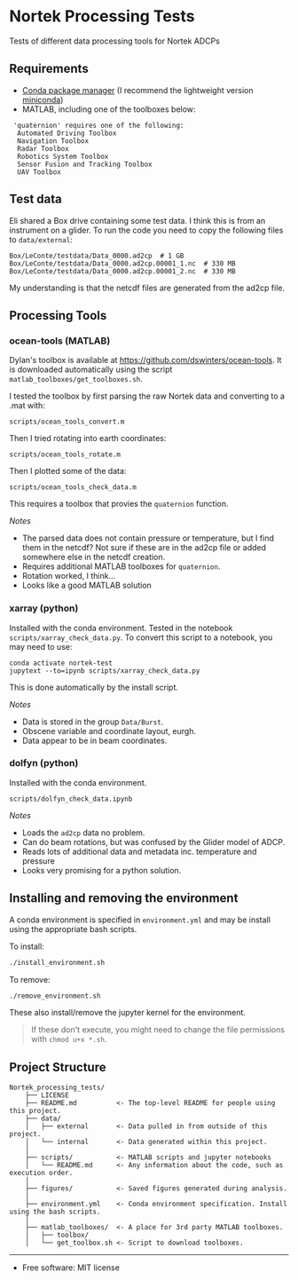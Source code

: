 # Nortek Processing Tests

Tests of different data processing tools for Nortek ADCPs

## Requirements


* [Conda package manager](https://conda.io/en/latest/) (I recommend the lightweight version [miniconda](https://docs.conda.io/en/latest/miniconda.html))
* MATLAB, including one of the toolboxes below:

```
 'quaternion' requires one of the following:
  Automated Driving Toolbox
  Navigation Toolbox
  Radar Toolbox
  Robotics System Toolbox
  Sensor Fusion and Tracking Toolbox
  UAV Toolbox
```

## Test data

Eli shared a Box drive containing some test data. I think this is from an instrument on a glider. To run the code you need to copy the following files to `data/external`:

```
Box/LeConte/testdata/Data_0000.ad2cp  # 1 GB 
Box/LeConte/testdata/Data_0000.ad2cp.00001_1.nc  # 330 MB 
Box/LeConte/testdata/Data_0000.ad2cp.00001_2.nc  # 330 MB 
```

My understanding is that the netcdf files are generated from the ad2cp file. 

## Processing Tools

### ocean-tools (MATLAB)

Dylan's toolbox is available at https://github.com/dswinters/ocean-tools. It is downloaded automatically using the script `matlab_toolboxes/get_toolboxes.sh`.

I tested the toolbox by first parsing the raw Nortek data and converting to a .mat with:

```
scripts/ocean_tools_convert.m
```

Then I tried rotating into earth coordinates:

```
scripts/ocean_tools_rotate.m
```

Then I plotted some of the data:

```
scripts/ocean_tools_check_data.m
```

This requires a toolbox that provies the `quaternion` function.

_Notes_

* The parsed data does not contain pressure or temperature, but I find them in the netcdf? Not sure if these are in the ad2cp file or added somewhere else in the netcdf creation.
* Requires additional MATLAB toolboxes for `quaternion`.
* Rotation worked, I think...
* Looks like a good MATLAB solution 

### xarray (python)

Installed with the conda environment. Tested in the notebook `scripts/xarray_check_data.py`. To convert this script to a notebook, you may need to use:

```
conda activate nortek-test
jupytext --to=ipynb scripts/xarray_check_data.py
``` 

This is done automatically by the install script. 


_Notes_

* Data is stored in the group `Data/Burst`.
* Obscene variable and coordinate layout, eurgh.
* Data appear to be in beam coordinates. 

### dolfyn (python)

Installed with the conda environment.

```
scripts/dolfyn_check_data.ipynb
```

_Notes_

* Loads the `ad2cp` data no problem.
* Can do beam rotations, but was confused by the Glider model of ADCP.
* Reads lots of additional data and metadata inc. temperature and pressure
* Looks very promising for a python solution. 

## Installing and removing the environment

A conda environment is specified in `environment.yml` and may be install using the appropriate bash scripts. 

To install:

```bash
./install_environment.sh
```

To remove:

```bash
./remove_environment.sh
```

These also install/remove the jupyter kernel for the environment.

> If these don't execute, you might need to change the file permissions with `chmod u+x *.sh`.

## Project Structure
```
Nortek_processing_tests/
    ├── LICENSE
    ├── README.md          <- The top-level README for people using this project.
    ├── data/
    │   ├── external       <- Data pulled in from outside of this project.
    │   └── internal       <- Data generated within this project.
    │
    ├── scripts/           <- MATLAB scripts and jupyter notebooks
    │   └── README.md      <- Any information about the code, such as execution order. 
    │
    ├── figures/           <- Saved figures generated during analysis.
    │
    ├── environment.yml    <- Conda environment specification. Install using the bash scripts.
    │
    ├── matlab_toolboxes/  <- A place for 3rd party MATLAB toolboxes.
    │   ├── toolbox/
    │   └── get_toolbox.sh <- Script to download toolboxes.
 ```

---

* Free software: MIT license


